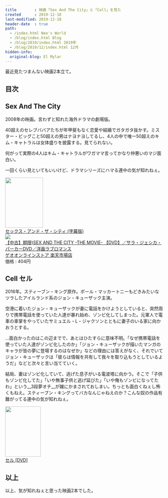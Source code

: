 ```yaml
---
title        : 映画「Sex And The City」と「Cell」を見た
created      : 2019-12-18
last-modified: 2019-12-18
header-date  : true
path:
  - /index.html Neo's World
  - /blog/index.html Blog
  - /blog/2019/index.html 2019年
  - /blog/2019/12/index.html 12月
hidden-info:
  original-blog: El Mylar
---
```


最近見たつまんない映画2本立て。

## 目次

## Sex And The City

2008年の映画。言わずと知れた海外ドラマの劇場版。

40超えのセレブババアたちが年甲斐もなく恋愛や結婚でガタガタ抜かす。ミスター・ビッグこと50超えの男はナヨナヨしてるし、4人の中で唯一50超えのキム・キャトラルは女体盛りを披露する。見てられない。

何がって実際の4人はキム・キャトラルがワガママ言ってかなり仲悪いのマジ面白い。

一回くらい見といてもいいけど、ドラマシリーズにハマる連中の気が知れねぇ。

<div class="ad-amazon">
  <div class="ad-amazon-image">
    <a href="https://www.amazon.co.jp/dp/B00G887PBU?tag=neos21-22&amp;linkCode=osi&amp;th=1&amp;psc=1">
      <img src="https://m.media-amazon.com/images/I/51qzEQfatNL._SL160_.jpg" width="120" height="160">
    </a>
  </div>
  <div class="ad-amazon-info">
    <div class="ad-amazon-title">
      <a href="https://www.amazon.co.jp/dp/B00G887PBU?tag=neos21-22&amp;linkCode=osi&amp;th=1&amp;psc=1">セックス・アンド・ザ・シティ (字幕版)</a>
    </div>
  </div>
</div>

<div class="ad-rakuten">
  <div class="ad-rakuten-image">
    <a href="https://hb.afl.rakuten.co.jp/hgc/g00sk0y2.waxyce6f.g00sk0y2.waxyd7ba/?pc=https%3A%2F%2Fitem.rakuten.co.jp%2Fgeoonline1%2F192483802%2F&amp;m=http%3A%2F%2Fm.rakuten.co.jp%2Fgeoonline1%2Fi%2F10453457%2F">
      <img src="https://thumbnail.image.rakuten.co.jp/@0_mall/geoonline1/cabinet/4838/1924838-01.jpg?_ex=128x128">
    </a>
  </div>
  <div class="ad-rakuten-info">
    <div class="ad-rakuten-title">
      <a href="https://hb.afl.rakuten.co.jp/hgc/g00sk0y2.waxyce6f.g00sk0y2.waxyd7ba/?pc=https%3A%2F%2Fitem.rakuten.co.jp%2Fgeoonline1%2F192483802%2F&amp;m=http%3A%2F%2Fm.rakuten.co.jp%2Fgeoonline1%2Fi%2F10453457%2F">【中古】期限)SEX AND THE CITY -THE MOVIE- 【DVD】／サラ・ジェシカ・パーカーDVD／洋画ラブロマンス</a>
    </div>
    <div class="ad-rakuten-shop">
      <a href="https://hb.afl.rakuten.co.jp/hgc/g00sk0y2.waxyce6f.g00sk0y2.waxyd7ba/?pc=https%3A%2F%2Fwww.rakuten.co.jp%2Fgeoonline1%2F&amp;m=http%3A%2F%2Fm.rakuten.co.jp%2Fgeoonline1%2F">ゲオオンラインストア 楽天市場店</a>
    </div>
    <div class="ad-rakuten-price">価格 : 404円</div>
  </div>
</div>

## Cell セル

2016年。スティーブン・キング原作。ポール・マッカートニーもどきみたいなツラしたアイルランド系のジョン・キューザック主演。

空港に着いたジョン・キューザックが妻に電話をかけようとしていると、突然周りで携帯電話を使っていた人達が暴れ始め、ゾンビ化してしまった。元軍人で電車の車掌をやっていたサミュエル・L・ジャクソンとともに妻子のいる家に向かおうとする。

…面白かったのはこの辺までで、あとはひたすらに意味不明。「なぜ携帯電話を使っていた人達がゾンビ化したのか」「ジョン・キューザックが描いたマンガのキャラが皆の夢に登場するのはなぜか」などの理由には答えがなく、それでいてジョン・キューザックは「彼らは情報を共有して我々を取り込もうとしているようだ」などと次々と言い当てていく。

結局、妻はゾンビ化していて、逃げた息子がいる電波塔に向かう。そこで「子供もゾンビ化してた」「いや無事子供と逃げ延びた」「いや俺もゾンビになってたわ」という__3段夢オチ__が雑にかまされておしまい。ちっとも面白くねぇし怖くもねえ。スティーブン・キングってバカなんじゃねえのか？こんな奴の作品有難がってる連中の気が知れねぇ。

<div class="ad-amazon">
  <div class="ad-amazon-image">
    <a href="https://www.amazon.co.jp/dp/B06XVPC8K4?tag=neos21-22&amp;linkCode=osi&amp;th=1&amp;psc=1">
      <img src="https://m.media-amazon.com/images/I/51AjR9mKy8L._SL160_.jpg" width="113" height="160">
    </a>
  </div>
  <div class="ad-amazon-info">
    <div class="ad-amazon-title">
      <a href="https://www.amazon.co.jp/dp/B06XVPC8K4?tag=neos21-22&amp;linkCode=osi&amp;th=1&amp;psc=1">セル [DVD]</a>
    </div>
  </div>
</div>

## 以上

以上、気が知れねぇと思った映画2本でした。

